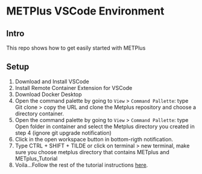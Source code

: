 # METPlus VSCode Environment
## Intro
This repo shows how to get easily started with METPlus

## Setup
1. Download and Install VSCode
2. Install Remote Container Extension for VSCode
3. Download Docker Desktop
4. Open the command palette by going to `View` > `Command Pallette`: type Git clone > copy the URL and clone the Metplus repository and choose a directory container.
5. Open the command palette by going to `View` > `Command Pallette`: type Open folder in container and select the Metplus directory you created in step 4 (ignore git upgrade notification)
6. Click in the open workspace button in bottom-rigth notification.
7. Type CTRL + SHIFT + TILDE or click on terminal > new terminal, make sure you choose metplus directory that contains METplus and METplus_Tutorial
9. Voila...Follow the rest of the tutorial instructions [here](https://dtcenter.org/metplus-practical-session-guide-version-3-0/session-1-metplus-setupgrid-grid/metplus-setup/metplus-user-configuration-settings).

